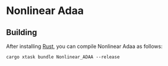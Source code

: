 # Nonlinear Adaa

## Building

After installing [Rust](https://rustup.rs/), you can compile Nonlinear Adaa as follows:

```shell
cargo xtask bundle Nonlinear_ADAA --release
```
